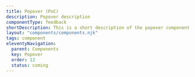 ```yaml
---
title: Popover (PoC)
description: Popover description
componentType: feedback
shortDescription: This is a short description of the popover component
layout: "components/components.njk"
tags: component
eleventyNavigation:
  parent: Components
  key: Popover
  order: 12
  status: coming
---
```


